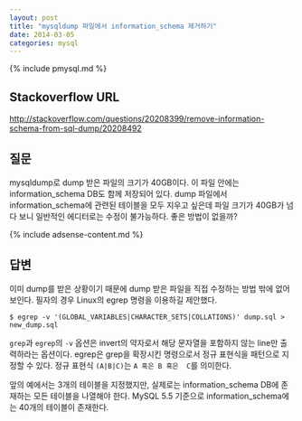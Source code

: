 ```yaml
---
layout: post
title: "mysqldump 파일에서 information_schema 제거하기"
date: 2014-03-05 
categories: mysql
---
```


{% include pmysql.md %}

## Stackoverflow URL

http://stackoverflow.com/questions/20208399/remove-information-schema-from-sql-dump/20208492

## 질문

mysqldump로 dump 받은 파일의 크기가 40GB이다. 이 파일 안에는 information_schema DB도 함께 저장되어 있다. dump 파일에서 information_schema에 관련된 테이블을 모두 지우고 싶은데 파일 크기가 40GB가 넘다 보니 일반적인 에디터로는 수정이 불가능하다. 좋은 방법이 없을까?

{% include adsense-content.md %}

## 답변

이미 dump를 받은 상황이기 때문에 dump 받은 파일을 직접 수정하는 방법 밖에 없어 보인다. 필자의 경우 Linux의 egrep 명령을 이용하길 제안했다.

    $ egrep -v '(GLOBAL_VARIABLES|CHARACTER_SETS|COLLATIONS)' dump.sql > new_dump.sql

`grep`과 `egrep`의 `-v` 옵션은 invert의 약자로서 해당 문자열을 포함하지 않는 line만 출력하라는 옵션이다. egrep은 grep을 확장시킨 명령으로서 정규 표현식을 패턴으로 지정할 수 있다. 정규 표현식 `(A|B|C)`는 `A 혹은 B 혹은  C`를 의미한다.

앞의 예에서는 3개의 테이블을 지정했지만, 실제로는 information_schema DB에 존재하는 모든 테이블을 나열해야 한다. MySQL 5.5 기준으로 information_schema에는 40개의 테이블이 존재한다.
